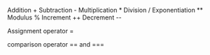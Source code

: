 <!-- List the symbols for each of the below Javascript operators -->

<!-- Arithmetic Operators -->

Addition  +
Subtraction -
Multiplication *
Division /
Exponentiation **
Modulus %
Increment ++
Decrement --

<!-- Assignment Operators -->
Assignment operator =

<!-- Comparison Operators -->

comparison operator == and ===
<!-- Bitwise Operators -->